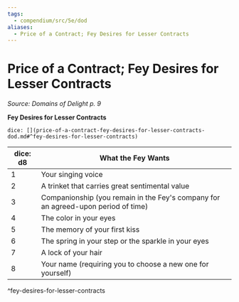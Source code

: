 ```yaml
---
tags:
  - compendium/src/5e/dod
aliases:
  - Price of a Contract; Fey Desires for Lesser Contracts
---
```

# Price of a Contract; Fey Desires for Lesser Contracts
*Source: Domains of Delight p. 9* 

**Fey Desires for Lesser Contracts**

`dice: [](price-of-a-contract-fey-desires-for-lesser-contracts-dod.md#^fey-desires-for-lesser-contracts)`

| dice: d8 | What the Fey Wants |
|----------|--------------------|
| 1 | Your singing voice |
| 2 | A trinket that carries great sentimental value |
| 3 | Companionship (you remain in the Fey's company for an agreed-upon period of time) |
| 4 | The color in your eyes |
| 5 | The memory of your first kiss |
| 6 | The spring in your step or the sparkle in your eyes |
| 7 | A lock of your hair |
| 8 | Your name (requiring you to choose a new one for yourself) |

^fey-desires-for-lesser-contracts